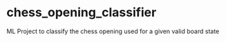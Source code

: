 # chess_opening_classifier
ML Project to classify the chess opening used for a given valid board state
